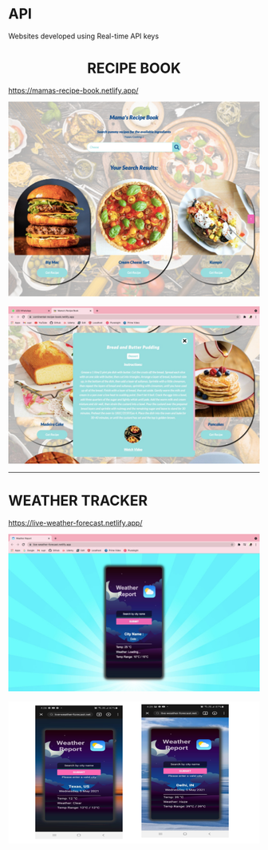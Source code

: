 # API

Websites developed using Real-time API keys
<h1 style="text-align:center"><b> RECIPE BOOK </b></h1>

 https://mamas-recipe-book.netlify.app/
                                  
<img src="https://github.com/suprajaarthi/API/blob/main/Recipe%20api/cc.png">
<br><br>

<img src="https://github.com/suprajaarthi/API/blob/main/Recipe%20api/ss3.jpeg">

<hr>
<h1><b>WEATHER TRACKER </b></h1>

https://live-weather-forecast.netlify.app/

<img src="https://github.com/suprajaarthi/API/blob/main/weather-api/ss1.jpeg">
<br><br>

<img src="https://github.com/suprajaarthi/API/blob/main/weather-api/Untitled%20presentation%20(1).png">
